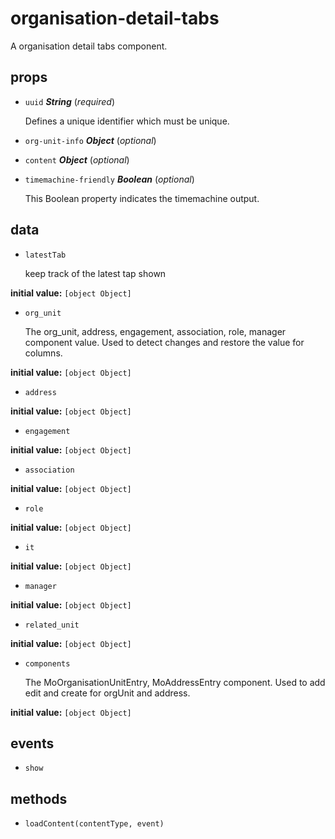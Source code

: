 # organisation-detail-tabs 

A organisation detail tabs component. 

## props 

- `uuid` ***String*** (*required*) 

  Defines a unique identifier which must be unique. 

- `org-unit-info` ***Object*** (*optional*) 

- `content` ***Object*** (*optional*) 

- `timemachine-friendly` ***Boolean*** (*optional*) 

  This Boolean property indicates the timemachine output. 

## data 

- `latestTab` 

  keep track of the latest tap shown 

**initial value:** `[object Object]` 

- `org_unit` 

  The org_unit, address, engagement, association, role, manager component value.
  Used to detect changes and restore the value for columns. 

**initial value:** `[object Object]` 

- `address` 

**initial value:** `[object Object]` 

- `engagement` 

**initial value:** `[object Object]` 

- `association` 

**initial value:** `[object Object]` 

- `role` 

**initial value:** `[object Object]` 

- `it` 

**initial value:** `[object Object]` 

- `manager` 

**initial value:** `[object Object]` 

- `related_unit` 

**initial value:** `[object Object]` 

- `components` 

  The MoOrganisationUnitEntry, MoAddressEntry component.
  Used to add edit and create for orgUnit and address. 

**initial value:** `[object Object]` 

## events 

- `show` 

## methods 

- `loadContent(contentType, event)` 

